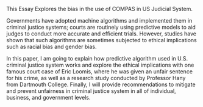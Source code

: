 This Essay Explores the bias in the use of COMPAS in US Judicial System.

Governments have adopted machine algorithms and implemented them in criminal justice systems; courts are routinely using predictive models to aid judges to conduct more accurate and efficient trials. However, studies have shown that such algorithms are sometimes subjected to ethical implications such as racial bias and gender bias. 

In this paper, I am going to explain how predictive algorithm used in U.S. criminal justice system works and explore the ethical implications with one famous court case of Eric Loomis, where he was given an unfair sentence for his crime, as well as a research study conducted by Professor Hany from Dartmouth College. Finally, I will provide recommendations to mitigate and prevent unfairness in criminal justice system in all of individual, business, and government levels.
